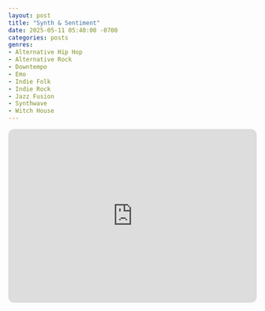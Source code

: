 ```yaml
---
layout: post
title: "Synth & Sentiment"
date: 2025-05-11 05:40:00 -0700
categories: posts
genres:
- Alternative Hip Hop
- Alternative Rock
- Downtempo
- Emo
- Indie Folk
- Indie Rock
- Jazz Fusion
- Synthwave
- Witch House
---
```

<iframe style="border-radius:12px" src="https://open.spotify.com/embed/playlist/07SX0TlakNLyxXI7Xwht7y?utm_source=generator" width="100%" height="352" frameBorder="0" allowfullscreen="" allow="autoplay; clipboard-write; encrypted-media; fullscreen; picture-in-picture" loading="lazy"></iframe>
